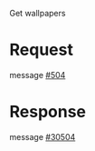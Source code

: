 Get wallpapers

# Request
message [#504](../../proto/README.md#action_504)

# Response
message [#30504](../../proto/README.md#action_30504)

